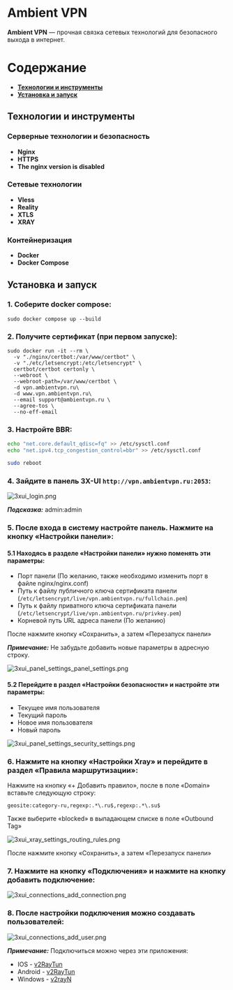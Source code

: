 # Ambient VPN

**Ambient VPN** — прочная связка сетевых технологий для безопасного выхода в интернет.

# Содержание
- **[Технологии и инструменты](#технологии-и-инструменты)**
- **[Установка и запуск](#установка-и-запуск)**

## Технологии и инструменты

### Серверные технологии и безопасность

- **Nginx**
- **HTTPS**
- **The nginx version is disabled**

### Сетевые технологии

- **Vless**
- **Reality**
- **XTLS**
- **XRAY**

### Контейнеризация

- **Docker**
- **Docker Compose**

## Установка и запуск

### 1. Соберите docker compose:
```shell
sudo docker compose up --build
```

### 2. Получите сертификат (при первом запуске):
```
sudo docker run -it --rm \
  -v "./nginx/certbot:/var/www/certbot" \
  -v "./etc/letsencrypt:/etc/letsencrypt" \
  certbot/certbot certonly \
  --webroot \
  --webroot-path=/var/www/certbot \
  -d vpn.ambientvpn.ru\
  -d www.vpn.ambientvpn.ru\
  --email support@ambientvpn.ru \
  --agree-tos \
  --no-eff-email
```

### 3. Настройте BBR:

```bash
echo "net.core.default_qdisc=fq" >> /etc/sysctl.conf
echo "net.ipv4.tcp_congestion_control=bbr" >> /etc/sysctl.conf

sudo reboot
```

### 4. Зайдите в панель 3X-UI ```http://vpn.ambientvpn.ru:2053```:

![3xui_login.png](readme_images/3xui_login.png)

***Подсказка:*** admin:admin

### 5. После входа в систему настройте панель. Нажмите на кнопку «Настройки панели»:

#### 5.1 Находясь в разделе «Настройки панели» нужно поменять эти параметры:

- Порт панели (По желанию, также необходимо изменить порт в файле nginx/nginx.conf)
- Путь к файлу публичного ключа сертификата панели (```/etc/letsencrypt/live/vpn.ambientvpn.ru/fullchain.pem```) 
- Путь к файлу приватного ключа сертификата панели (```/etc/letsencrypt/live/vpn.ambientvpn.ru/privkey.pem```)
- Корневой путь URL адреса панели (По желанию) 

После нажмите кнопку «Сохранить», а затем «Перезапуск панели»



***Примечание:*** Не забудьте добавить новые параметры в адресную строку.

![3xui_panel_settings_panel_settings.png](readme_images/3xui_panel_settings_panel_settings.png)

#### 5.2 Перейдите в раздел «Настройки безопасности» и настройте эти параметры:

- Текущее имя пользователя
- Текущий пароль
- Новое имя пользователя
- Новый пароль

![3xui_panel_settings_security_settings.png](readme_images/3xui_panel_settings_security_settings.png)

### 6. Нажмите на кнопку «Настройки Xray» и перейдите в раздел «Правила маршрутизации»:

Нажмите на кнопку «+ Добавить правило», после в поле «Domain» вставьте следующую строку:

```
geosite:category-ru,regexp:.*\.ru$,regexp:.*\.su$
```

Также выберите «blocked» в выпадающем списке в поле «Outbound Tag»

![3xui_xray_settings_routing_rules.png](readme_images/3xui_xray_settings_routing_rules.png)

После нажмите кнопку «Сохранить», а затем «Перезапуск панели»

### 7. Нажмите на кнопку «Подключения» и нажмите на кнопку добавить подключение:

![3xui_connections_add_connection.png](readme_images/3xui_connections_add_connection.png)

### 8. После настройки подключения можно создавать пользователей:

![3xui_connections_add_user.png](readme_images/3xui_connections_add_user.png)

***Примечание:*** Подключиться можно через эти приложения:
- IOS - [v2RayTun](https://apps.apple.com/ru/app/v2raytun/id6476628951)
- Android - [v2RayTun](https://play.google.com/store/apps/details?id=com.v2raytun.android&hl=ru)
- Windows - [v2rayN](https://github.com/2dust/v2rayN)

